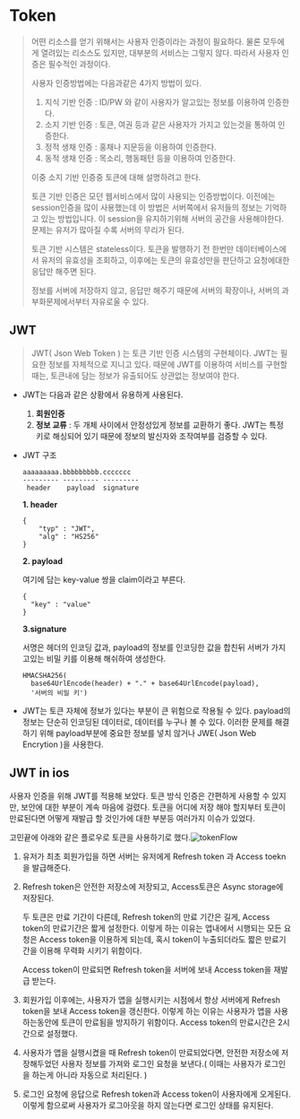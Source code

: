 # Token

> 어떤 리소스를 얻기 위해서는 사용자 인증이라는 과정이 필요하다. 물론 모두에게 열려있는 리소스도 있지만, 대부분의 서비스는 그렇지 않다. 따라서 사용자 인증은 필수적인 과정이다.
>
> 사용자 인증방법에는 다음과같은 4가지 방법이 있다.
>
> 1. 지식 기반 인증 : ID/PW 와 같이 사용자가 알고있는 정보를 이용하여 인증한다.
> 2. 소지 기반 인증 : 토큰, 여권 등과 같은 사용자가 가지고 있는것을 통하여 인증한다.
> 3. 정적 생채 인증 : 홍채나 지문등을 이용하여 인증한다.
> 4. 동적 생채 인증 : 목소리, 행동패턴 등을 이용하여 인증한다.
>
> 이중 소지 기반 인증중 토큰에 대해 설명하려고 한다.
>
> 
>
> 토큰 기반 인증은 모던 웹서비스에서 많이 사용되는 인증방법이다. 이전에는 session인증을 많이 사용했는데 이 방법은 서버쪽에서 유저들의 정보는 기억하고 있는 방법입니다. 이 session을 유지하기위해 서버의 공간을 사용해야한다. 문제는 유저가 많아질 수록 서버의 무리가 된다.
>
> 토큰 기반 시스템은 stateless이다. 토큰을 발행하기 전 한번만 데이터베이스에서 유저의 유효성을 조회하고, 이후에는 토큰의 유효성만을 판단하고 요청에대한 응답만 해주면 된다.
>
> 정보를 서버에 저장하지 않고, 응답만 해주기 때문에 서버의 확장이나, 서버의 과부화문제에서부터 자유로울 수 있다.



## JWT

> JWT( Json Web Token ) 는 토큰 기반 인증 시스템의 구현체이다. JWT는 필요한 정보를 자체적으로 지니고 있다. 때문에 JWT를 이용하여 서비스를 구현할 때는, 토큰내에 담는 정보가 유출되어도 상관없는 정보여야 한다.



- JWT는 다음과 같은 상황에서 유용하게 사용된다.
  1. **회원인증**
  2. **정보 교류** : 두 개체 사이에서 안정성있게 정보를 교환하기 좋다. JWT는 특정 키로 해싱되어 있기 때문에 정보의 발신자와 조작여부를 검증할 수 있다.



- JWT 구조

  ```
  aaaaaaaaa.bbbbbbbbb.ccccccc
  --------- --------- ---------
   header    payload  signature
  ```

  **1. header**

  ```
  {
      "typ" : "JWT",
      "alg" : "HS256"
  }
  ```

  **2. payload**

  여기에 담는 key-value 쌍을 claim이라고 부른다.

  ```
  {
  	"key" : "value"   
  }
  ```

  **3.signature**

  서명은 헤더의 인코딩 값과, payload의 정보를 인코딩한 값을 합친뒤 서버가 가지고있는 비밀 키를 이용해 해쉬하여 생성한다.

  ```
  HMACSHA256(
    base64UrlEncode(header) + "." + base64UrlEncode(payload),
    '서버의 비밀 키')
  ```

  

- JWT는 토큰 자체에 정보가 있다는 부분이 큰 위험으로 작용될 수 있다. payload의 정보는 단순히 인코딩된 데이터로, 데이터를 누구나 볼 수 있다. 이러한 문제를 해결하기 위해 payload부분에 중요한 정보를 넣치 않거나 JWE( Json Web Encrytion )을 사용한다.



## JWT in ios

사용자 인증을 위해 JWT를 적용해 보았다. 토큰 방식 인증은 간편하게 사용할 수 있지만, 보안에 대한 부분이 계속 마음에 걸렸다. 토큰을 어디에 저장 해야 할지부터 토큰이 만료된다면 어떻게 재발급 할 것인가에 대한 부분등 여러가지 이슈가 있었다.

고민끝에 아래와 같은 플로우로 토큰을 사용하기로 했다.![tokenFlow](https://github.com/wallypark710/TIL/raw/master/Note/tokenFlow.png)

1. 유저가 최초 회원가입을 하면 서버는 유저에게 Refresh token 과 Access toekn을 발급해준다.

2. Refresh token은 안전한 저장소에 저장되고, Access토큰은 Async storage에 저장된다.

   두 토큰은 만료 기간이 다른데, Refresh token의 만료 기간은 길게, Access token의 만료기간은 짧게 설정한다. 이렇게 하는 이유는 앱내에서 시행되는 모든 요청은 Access token을 이용하게 되는데, 혹시 token이 누출되더라도 짧은 만료기간을 이용해 무력화 시키기 위함이다.

   Access token이 만료되면 Refresh token을 서버에 보내 Access token을 재발급 받는다.

3. 회원가입 이후에는, 사용자가 앱을 실행시키는 시점에서 항상 서버에게 Refresh token을 보내 Access token을 갱신한다. 이렇게 하는 이유는 사용자가 앱을 사용하는동안에 토큰이 만료됨을 방지하기 위함이다. Access token의 만료시간은 2시간으로 설정했다.

4. 사용자가 앱을 실행시켰을 때 Refresh token이 만료되었다면, 안전한 저장소에 저장해두었던 사용자 정보를 가져와 로그인 요청을 보낸다.( 이때는 사용자가 로그인을 하는게 아니라 자동으로 처리된다. )

5. 로그인 요청에 응답으로 Refresh token과 Access token이 사용자에게 오게된다. 이렇게 함으로써 사용자가 로그아웃을 하지 않는다면 로그인 상태를 유지된다.